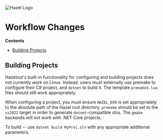 <div class="title"> 
    <img src="/res/Hazel-IconLogo-2023.png" alt="Hazel Logo" />
    <h1> Workflow Changes </h1>
</div>

**Contents**
 - [Building Projects](#building-projects)

## Building Projects

Hazelnut's built-in functionality for configuring and building projects does not currently work on Linux. Instead, users
must externally use premake to configure their C# project, and `dotnet` to build it. The template `premake5.lua` files
should still work appropriately.

When configuring a project, you must ensure `HAZEL_DIR` is set appropriately to the absolute path of the Hazel root
directory. `premake` should be set to the `vs2022` target in order to generate `dotnet`-compatible slns. The `gmake`
backends will not work with .NET Core projects.

To build -- use `dotnet build MyProj.sln` with any appropriate additional parameters.
